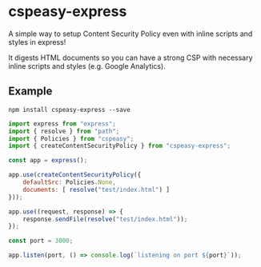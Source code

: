 # cspeasy-express

A simple way to setup Content Security Policy even with inline scripts and styles in express!

It digests HTML documents so you can have a strong CSP with necessary inline scripts and styles (e.g. Google Analytics).

## Example

`npm install cspeasy-express --save`

```javascript
import express from "express";
import { resolve } from "path";
import { Policies } from "cspeasy";
import { createContentSecurityPolicy } from "cspeasy-express";

const app = express();

app.use(createContentSecurityPolicy({
    defaultSrc: Policies.None,
    documents: [ resolve("test/index.html") ]
}));

app.use((request, response) => {
    response.sendFile(resolve("test/index.html"));
});

const port = 3000;

app.listen(port, () => console.log(`listening on port ${port}`));
```

